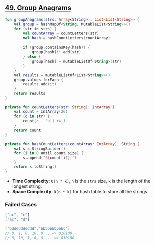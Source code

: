 ## [49. Group Anagrams](https://leetcode.com/problems/group-anagrams/)

```kotlin
fun groupAnagrams(strs: Array<String>): List<List<String>> {
    val group = hashMapOf<String, MutableList<String>>()
    for (str in strs) {
        val countArray = countLetters(str)
        val hash = hashCountLetters(countArray)
        
        if (group.containsKey(hash)) {
            group[hash]!!.add(str)
        } else {
            group[hash] = mutableListOf<String>(str)
        }
    }
    val results = mutableListOf<List<String>>()
    group.values.forEach {
        results.add(it)
    }
    return results
}

private fun countLetters(str: String): IntArray {
    val count = IntArray(26)
    for (c in str) {
        count[c - 'a'] += 1
    }
    return count
}

private fun hashCountLetters(countArray: IntArray): String {
    val s = StringBuilder()
    for (i in 0 until count.size) {
        s.append("${count[i]},")
    }
    return s.toString()
}
```

* **Time Complexity**: `O(n * k)`, `n` is the `strs` size, `k` is the length of the longest string.
* **Space Complexity**: `O(n * k)` for hash table to store all the strings.

### Failed Cases
```js
["ac", "c"]
["ac", "d"]

["bdddddddddd","bbbbbbbbbbc"]
// 0, 1, 0, 10, 0... => 010100
// 0, 10, 1, 0, 0.... => 010100
```